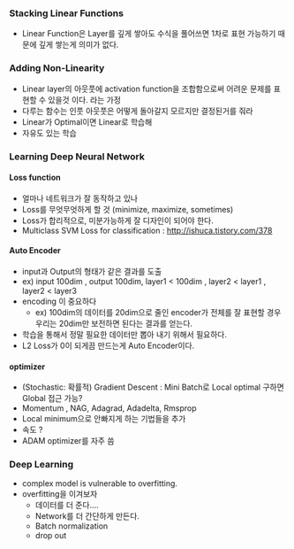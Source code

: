 ### Stacking Linear Functions
- Linear Function은 Layer를 깊게 쌓아도 수식을 풀어쓰면 1차로 표현 가능하기 때문에 깊게 쌓는게 의미가 없다.

### Adding Non-Linearity
- Linear layer의 아웃풋에 activation function을 조합함으로써 어려운 문제를 표현할 수 있을것 이다. 라는 가정
- 다루는 함수는 인풋 아웃풋은 어떻게 돌아갈지 모르지만 결정된거를 줘라
- Linear가 Optimal이면 Linear로 학습해
- 자유도 있는 학습

### Learning Deep Neural Network
#### Loss function
- 얼마나 네트워크가 잘 동작하고 있나
- Loss를 무엇무엇하게 할 것 (minimize, maximize, sometimes)
- Loss가 합리적으로, 미분가능하게 잘 디자인이 되어야 한다.
- Multiclass SVM Loss for classification : http://ishuca.tistory.com/378

#### Auto Encoder
- input과 Output의 형태가 같은 결과를 도출
- ex) input 100dim , output 100dim, layer1 < 100dim , layer2 < layer1 , layer2 < layer3
- encoding 이 중요하다
  - ex) 100dim의 데이터를 20dim으로 줄인 encoder가 전체를 잘 표현할 경우 우리는 20dim만 보전하면 된다는 결과를 얻는다.
- 학습을 통해서 정말 필요한 데이터만 뽑아 내기 위해서 필요하다.  
- L2 Loss가 0이 되게끔 만드는게 Auto Encoder이다.
  
#### optimizer
- (Stochastic: 확률적) Gradient Descent : Mini Batch로 Local optimal 구하면 Global 접근 가능?
- Momentum , NAG, Adagrad, Adadelta, Rmsprop
- Local minimum으로 안빠지게 하는 기법들을 추가
- 속도 ?
- ADAM optimizer를 자주 씀

### Deep Learning
- complex model is vulnerable to overfitting.
- overfitting을 이겨보자
  - 데이터를 더 준다....
  - Network를 더 간단하게 만든다.
  - Batch normalization
  - drop out
  
